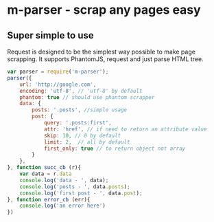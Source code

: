 # m-parser - scrap any pages easy

## Super simple to use

Request is designed to be the simplest way possible to make page scrapping. It supports PhantomJS, request and just parse HTML tree.

```javascript
var parser = require('m-parser');
parser({
    url: 'http://google.com',
    encoding: 'utf-8', // 'utf-8' by default
    phantom: true // should use phantom scrapper
    data: {
        posts: '.posts', //simple usage
        post: {
            query: '.posts:first',
            attr: 'href', // if need to return an attribute value
            skip: 10, // 0 by default
            limit: 2,  // all by default
            first_only: true // to return object not array
        }
    },
}, function succ_cb (r){
    var data = r.data
    console.log('data - ', data);
    console.log('posts - ', data.posts);
    console.log('first post - ', data.post);
}, function error_cb (err){
    console.log('an error here')
})
```